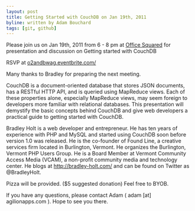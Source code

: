 ```yaml
---
layout: post
title: Getting Started with CouchDB on Jan 19th, 2011
byline: written by Adam Bouchard
tags: [git, github]
---
```


Please join us on Jan 19th, 2011 from 6 - 8 pm at [Office Squared](http://www.officesquaredvt.com/) for presentation and discussion on Getting started with CouchDB 

RSVP at [o2andbwag.eventbrite.com/](http://o2andbwag.eventbrite.com/)

Many thanks to Bradley for preparing the next meeting. 

CouchDB is a document-oriented database that stores JSON documents, has a RESTful HTTP API, and is queried using MapReduce views. Each of these properties alone, especially MapReduce views, may seem foreign to developers more familiar with relational databases. This presentation will demystify the basic concepts behind CouchDB and give web developers a practical guide to getting started with CouchDB.

Bradley Holt is a web developer and entrepreneur. He has ten years of experience with PHP and MySQL and started using CouchDB soon before version 1.0 was released. He is the co-founder of Found Line, a creative services firm located in Burlington, Vermont. He organizes the Burlington, Vermont PHP Users Group. He is a Board Member at Vermont Community Access Media (VCAM), a non-profit community media and technology center. He blogs at http://bradley-holt.com/ and can be found on Twitter as @BradleyHolt.

Pizza will be provided. ($5 suggested donation)  Feel free to BYOB.

If you have any questions, please contact Adam ( adam [at] agilionapps.com ). Hope to see you there.

